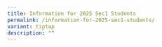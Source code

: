```yaml
---
title: Information for 2025 Sec1 Students
permalink: /information-for-2025-sec1-students/
variant: tiptap
description: ""
---
```

